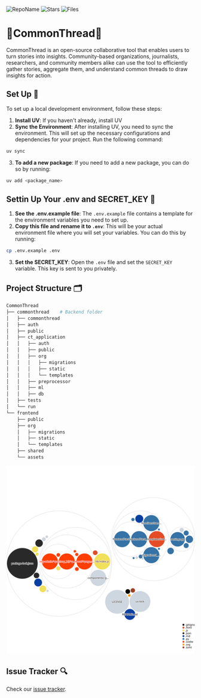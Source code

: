 ![RepoName](https://img.shields.io/badge/CommonThread-8A2BE2)
![Stars](https://img.shields.io/github/stars/uchicago-capp-30320/CommonThread?&color=yellow)
![Files](https://img.shields.io/github/directory-file-count/uchicago-capp-30320/CommonThread) 

# 🧵CommonThread🧵

CommonThread is an open-source collaborative tool that enables users to turn stories into insights. Community-based organizations, journalists, researchers, and community members alike can use the tool to efficiently gather stories, aggregate them, and understand common threads to draw insights for action.

## Set Up :hammer:

To set up a local development environment, follow these steps:

1. **Install UV**: If you haven't already, install UV
2. **Sync the Environment**: After installing UV, you need to sync the environment. This will set up the necessary configurations and dependencies for your project. Run the following command:
```bash
uv sync
```
3. **To add a new package**: If you need to add a new package, you can do so by running:
```bash
uv add <package_name>
``` 

## Settin Up Your .env and SECRET_KEY :key:
1. **See the .env.example file**: The `.env.example` file contains a template for the environment variables you need to set up. 
2. **Copy this file and rename it to `.env`**: This will be your actual environment file where you will set your variables. You can do this by running:
```bash
cp .env.example .env
```
3. **Set the SECRET_KEY**: Open the `.env` file and set the `SECRET_KEY` variable. This key is sent to you privately.


## Project Structure :card_index_dividers:

```bash
CommonThread
├── commonthread    # Backend folder 
│   ├── commonthread       
│   ├── auth      
│   ├── public    
│   ├── ct_application      
│   │   ├── auth      
│   │   ├── public    
│   │   ├── org
│   │   │   ├── migrations
│   │   │   ├── static
│   │   │   └── templates
│   │   ├── preprocessor
│   │   ├── ml
│   │   ├── db
│   ├── tests
│   └── run  
└── frontend
    ├── public
    ├── org
    │   ├── migrations
    │   ├── static
    │   └── templates
    ├── shared
    └── assets
```

![Repo structure](diagram.svg)

## Issue Tracker :mag:
Check our [issue tracker](https://github.com/orgs/uchicago-capp-30320/projects/10/views/1).
